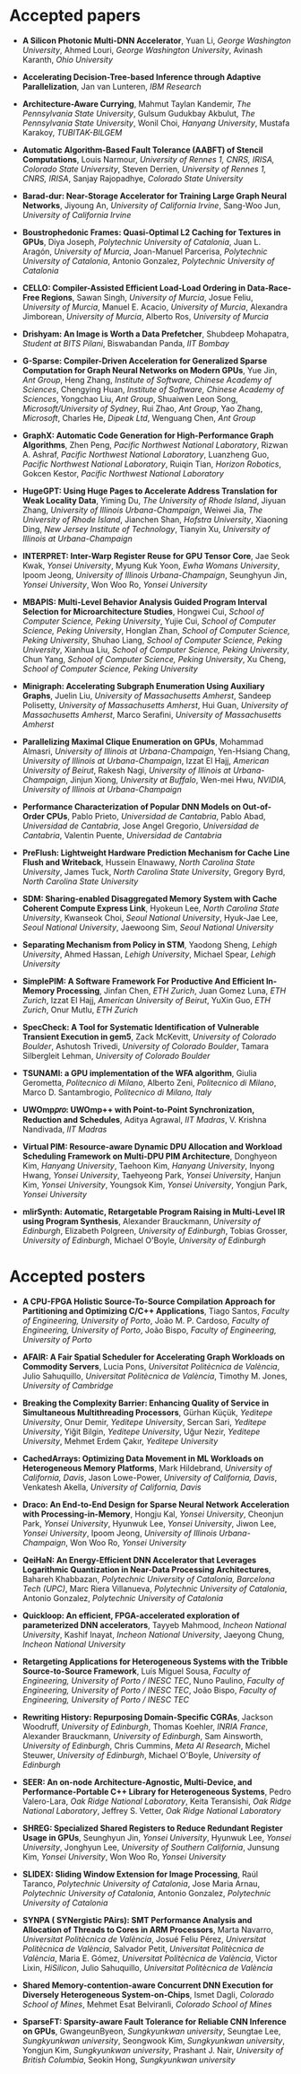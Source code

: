 
# Accepted papers

* **A Silicon Photonic Multi-DNN Accelerator**, Yuan Li, _George Washington University_, Ahmed Louri, _George Washington University_, Avinash Karanth, _Ohio University_

* **Accelerating Decision-Tree-based Inference through Adaptive Parallelization**, Jan van Lunteren, _IBM Research_

* **Architecture-Aware Currying**, Mahmut Taylan Kandemir, _The Pennsylvania State University_, Gulsum Gudukbay Akbulut, _The Pennsylvania State University_, Wonil Choi, _Hanyang University_, Mustafa Karakoy, _TUBITAK-BILGEM_

* **Automatic Algorithm-Based Fault Tolerance (AABFT) of Stencil Computations**, Louis Narmour, _University of Rennes 1, CNRS, IRISA, Colorado State University_, Steven Derrien, _University of Rennes 1, CNRS, IRISA_, Sanjay Rajopadhye, _Colorado State University_

* **Barad-dur: Near-Storage Accelerator for Training Large Graph Neural Networks**, Jiyoung An, _University of California Irvine_, Sang-Woo Jun, _University of California Irvine_

* **Boustrophedonic Frames: Quasi-Optimal L2 Caching for Textures in GPUs**, Diya Joseph, _Polytechnic University of Catalonia_, Juan L. Aragón, _University of Murcia_, Joan-Manuel Parcerisa, _Polytechnic University of Catalonia_, Antonio Gonzalez, _Polytechnic University of Catalonia_

* **CELLO: Compiler-Assisted Efficient Load-Load Ordering in Data-Race-Free Regions**, Sawan Singh, _University of Murcia_, Josue Feliu, _University of Murcia_, Manuel E. Acacio, _University of Murcia_, Alexandra Jimborean, _University of Murcia_, Alberto Ros, _University of Murcia_

* **Drishyam: An Image is Worth a Data Prefetcher**, Shubdeep Mohapatra, _Student at BITS Pilani_, Biswabandan Panda, _IIT Bombay_

* **G-Sparse: Compiler-Driven Acceleration for Generalized Sparse Computation for Graph Neural Networks on Modern GPUs**, Yue Jin, _Ant Group_, Heng Zhang, _Institute of Software, Chinese Academy of Sciences_, Chengying Huan, _Institute of Software, Chinese Academy of Sciences_, Yongchao Liu, _Ant Group_, Shuaiwen Leon Song, _Microsoft/University of Sydney_, Rui Zhao, _Ant Group_, Yao Zhang, _Microsoft_, Charles He, _Dipeak Ltd_, Wenguang Chen, _Ant Group_

* **GraphX: Automatic Code Generation for High-Performance Graph Algorithms**, Zhen Peng, _Pacific Northwest National Laboratory_, Rizwan A. Ashraf, _Pacific Northwest National Laboratory_, Luanzheng Guo, _Pacific Northwest National Laboratory_, Ruiqin Tian, _Horizon Robotics_, Gokcen Kestor, _Pacific Northwest National Laboratory_

* **HugeGPT: Using Huge Pages to Accelerate Address Translation for Weak Locality Data**, Yiming Du, _The University of Rhode Island_, Jiyuan Zhang, _University of Illinois Urbana-Champaign_, Weiwei Jia, _The University of Rhode Island_, Jianchen Shan, _Hofstra University_, Xiaoning Ding, _New Jersey Institute of Technology_, Tianyin Xu, _University of Illinois at Urbana-Champaign_

* **INTERPRET: Inter-Warp Register Reuse for GPU Tensor Core**, Jae Seok Kwak, _Yonsei University_, Myung Kuk Yoon, _Ewha Womans University_, Ipoom Jeong, _University of Illinois Urbana-Champaign_, Seunghyun Jin, _Yonsei University_, Won Woo Ro, _Yonsei University_

* **MBAPIS: Multi-Level Behavior Analysis Guided Program Interval Selection for Microarchitecture Studies**, Hongwei Cui, _School of Computer Science, Peking University_, Yujie Cui, _School of Computer Science, Peking University_, Honglan Zhan, _School of Computer Science, Peking University_, Shuhao Liang, _School of Computer Science, Peking University_, Xianhua Liu, _School of Computer Science, Peking University_, Chun Yang, _School of Computer Science, Peking University_, Xu Cheng, _School of Computer Science, Peking University_

* **Minigraph: Accelerating Subgraph Enumeration Using Auxiliary Graphs**, Juelin Liu, _University of Massachusetts Amherst_, Sandeep Polisetty, _University of Massachusetts Amherst_, Hui Guan, _University of Massachusetts Amherst_, Marco Serafini, _University of Massachusetts Amherst_

* **Parallelizing Maximal Clique Enumeration on GPUs**, Mohammad Almasri, _University of Illinois at Urbana-Champaign_, Yen-Hsiang Chang, _University of Illinois at Urbana-Champaign_, Izzat El Hajj, _American University of Beirut_, Rakesh Nagi, _University of Illinois at Urbana-Champaign_, Jinjun Xiong, _University at Buffalo_, Wen-mei Hwu, _NVIDIA, University of Illinois at Urbana-Champaign_

* **Performance Characterization of Popular DNN Models on Out-of-Order CPUs**, Pablo Prieto, _Universidad de Cantabria_, Pablo Abad, _Universidad de Cantabria_, Jose Angel Gregorio, _Universidad de Cantabria_, Valentin Puente, _Universidad de Cantabria_

* **PreFlush: Lightweight Hardware Prediction Mechanism for Cache Line Flush and Writeback**, Hussein Elnawawy, _North Carolina State University_, James Tuck, _North Carolina State University_, Gregory Byrd, _North Carolina State University_

* **SDM: Sharing-enabled Disaggregated Memory System with Cache Coherent Compute Express Link**, Hyokeun Lee, _North Carolina State University_, Kwanseok Choi, _Seoul National University_, Hyuk-Jae Lee, _Seoul National University_, Jaewoong Sim, _Seoul National University_

* **Separating Mechanism from Policy in STM**, Yaodong Sheng, _Lehigh University_, Ahmed Hassan, _Lehigh University_, Michael Spear, _Lehigh University_

* **SimplePIM: A Software Framework For Productive And Efficient In-Memory Processing**, Jinfan Chen, _ETH Zurich_, Juan Gomez Luna, _ETH Zurich_, Izzat El Hajj, _American University of Beirut_, YuXin Guo, _ETH Zurich_, Onur Mutlu, _ETH Zurich_

* **SpecCheck: A Tool for Systematic Identification of Vulnerable Transient Execution in gem5**, Zack McKevitt, _University of Colorado Boulder_, Ashutosh Trivedi, _University of Colorado Boulder_, Tamara Silbergleit Lehman, _University of Colorado Boulder_

* **TSUNAMI: a GPU implementation of the WFA algorithm**, Giulia Gerometta, _Politecnico di Milano_, Alberto Zeni, _Politecnico di Milano_, Marco D. Santambrogio, _Politecnico di Milano, Italy_

* **UWOmp𝑝𝑟𝑜: UWOmp++ with Point-to-Point Synchronization, Reduction and Schedules**, Aditya Agrawal, _IIT Madras_, V. Krishna Nandivada, _IIT Madras_

* **Virtual PIM: Resource-aware Dynamic DPU Allocation and Workload Scheduling Framework on Multi-DPU PIM Architecture**, Donghyeon Kim, _Hanyang University_, Taehoon Kim, _Hanyang University_, Inyong Hwang, _Yonsei University_, Taehyeong Park, _Yonsei University_, Hanjun Kim, _Yonsei University_, Youngsok Kim, _Yonsei University_, Yongjun Park, _Yonsei University_

* **mlirSynth: Automatic, Retargetable Program Raising in Multi-Level IR using Program Synthesis**, Alexander Brauckmann, _University of Edinburgh_, Elizabeth Polgreen, _University of Edinburgh_, Tobias Grosser, _University of Edinburgh_, Michael O'Boyle, _University of Edinburgh_

# Accepted posters

* **A CPU-FPGA Holistic Source-To-Source Compilation Approach for Partitioning and Optimizing C/C++ Applications**, Tiago Santos, _Faculty of Engineering, University of Porto_, João M. P. Cardoso, _Faculty of Engineering, University of Porto_, João Bispo, _Faculty of Engineering, University of Porto_

* **AFAIR: A Fair Spatial Scheduler for Accelerating Graph Workloads on Commodity Servers**, Lucia Pons, _Universitat Politècnica de València_, Julio Sahuquillo, _Universitat Politècnica de València_, Timothy M. Jones, _University of Cambridge_

* **Breaking the Complexity Barrier: Enhancing Quality of Service in Simultaneous Multithreading Processors**, Gürhan Küçük, _Yeditepe University_, Onur Demir, _Yeditepe University_, Sercan Sari, _Yeditepe University_, Yiğit Bilgin, _Yeditepe University_, Uğur Nezir, _Yeditepe University_, Mehmet Erdem Çakır, _Yeditepe University_

* **CachedArrays: Optimizing Data Movement in ML Workloads on Heterogeneous Memory Platforms**, Mark Hildebrand, _University of California, Davis_, Jason Lowe-Power, _University of California, Davis_, Venkatesh Akella, _University of California, Davis_

* **Draco: An End-to-End Design for Sparse Neural Network Acceleration with Processing-in-Memory**, Hongju Kal, _Yonsei University_, Cheonjun Park, _Yonsei University_, Hyunwuk Lee, _Yonsei University_, Jiwon Lee, _Yonsei University_, Ipoom Jeong, _University of Illinois Urbana-Champaign_, Won Woo Ro, _Yonsei University_

* **QeiHaN: An Energy-Efficient DNN Accelerator that Leverages Logarithmic Quantization in Near-Data Processing Architectures**, Bahareh Khabbazan, _Polytechnic University of Catalonia, Barcelona Tech (UPC)_, Marc Riera Villanueva, _Polytechnic University of Catalonia_, Antonio Gonzalez, _Polytechnic University of Catalonia_

* **Quickloop: An efficient, FPGA-accelerated exploration of parameterized DNN accelerators**, Tayyeb Mahmood, _Incheon National University_, Kashif Inayat, _Incheon National University_, Jaeyong Chung, _Incheon National University_

* **Retargeting Applications for Heterogeneous Systems with the Tribble Source-to-Source Framework**, Luís Miguel Sousa, _Faculty of Engineering, University of Porto / INESC TEC_, Nuno Paulino, _Faculty of Engineering, University of Porto / INESC TEC_, João Bispo, _Faculty of Engineering, University of Porto / INESC TEC_

* **Rewriting History: Repurposing Domain-Specific CGRAs**, Jackson Woodruff, _University of Edinburgh_, Thomas Koehler, _INRIA France_, Alexander Brauckmann, _University of Edinburgh_, Sam Ainsworth, _University of Edinburgh_, Chris Cummins, _Meta AI Research_, Michel Steuwer, _University of Edinburgh_, Michael O'Boyle, _University of Edinburgh_

* **SEER: An on-node Architecture-Agnostic, Multi-Device, and Performance-Portable C++ Library for Heterogeneous Systems**, Pedro Valero-Lara, _Oak Ridge National Laboratory_, Keita Teransishi, _Oak Ridge National Laboratory_, Jeffrey S. Vetter, _Oak Ridge National Laboratory_

* **SHREG: Specialized Shared Registers to Reduce Redundant Register Usage in GPUs**, Seunghyun Jin, _Yonsei University_, Hyunwuk Lee, _Yonsei University_, Jonghyun Lee, _University of Southern California_, Junsung Kim, _Yonsei University_, Won Woo Ro, _Yonsei University_

* **SLIDEX: Sliding Window Extension for Image Processing**, Raúl Taranco, _Polytechnic University of Catalonia_, Jose Maria Arnau, _Polytechnic University of Catalonia_, Antonio Gonzalez, _Polytechnic University of Catalonia_

* **SYNPA ( SYNergistic PAirs): SMT Performance Analysis and Allocation of Threads to Cores in ARM Processors**, Marta Navarro, _Universitat Politècnica de València_, Josué Feliu Pérez, _Universitat Politècnica de València_, Salvador Petit, _Universitat Politècnica de València_, Maria E. Gómez, _Universitat Politècnica de València_, Victor Lixin, _HiSilicon_, Julio Sahuquillo, _Universitat Politècnica de València_

* **Shared Memory-contention-aware Concurrent DNN Execution for Diversely Heterogeneous System-on-Chips**, Ismet Dagli, _Colorado School of Mines_, Mehmet Esat Belviranli, _Colorado School of Mines_

* **SparseFT: Sparsity-aware Fault Tolerance for Reliable CNN Inference on GPUs**,  GwangeunByeon, _Sungkyunkwan university_, Seungtae Lee, _Sungkyunkwan university_, Seongwook Kim, _Sungkyunkwan university_, Yongjun Kim, _Sungkyunkwan university_, Prashant J. Nair, _University of British Columbia_, Seokin Hong, _Sungkyunkwan university_
